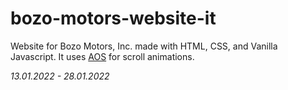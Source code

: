 # bozo-motors-website-it

Website for Bozo Motors, Inc. made with HTML, CSS, and Vanilla Javascript. It uses [AOS](https://github.com/michalsnik/aos) for scroll animations.

_13.01.2022 - 28.01.2022_
